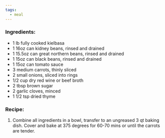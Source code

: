 ```yaml
---
tags:
  - meal
---
```

### Ingredients:
- 1 lb fully cooked kielbasa
- 1 16oz can kidney beans, rinsed and drained
- 1 15.5oz can great northern beans, rinsed and drained
- 1 15oz can black beans, rinsed and drained
- 1 15oz can tomato sauce
- 3 medium carrots, thinly sliced
- 2 small onions, sliced into rings
- 1/2 cup dry red wine or beef broth
- 2 tbsp brown sugar
- 2 garlic cloves, minced
- 1 1/2 tsp dried thyme

### Recipe:
1. Combine all ingredients in a bowl, transfer to an ungreased 3 qt baking dish. Cover and bake at 375 degrees for 60-70 mins or until the carrots are tender. 